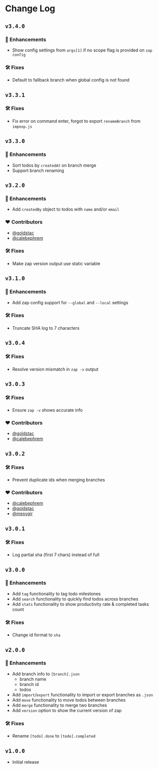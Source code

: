 # Change Log

## `v3.4.0`

### 🚀 Enhancements

- Show config settings from `args[1]` if no scope flag is provided on `zap config`

### 🛠️ Fixes

- Default to fallback branch when global config is not found

## `v3.3.1`

### 🛠️ Fixes

- Fix error on command enter, forgot to export `renameBranch` from `impexp.js`

## `v3.3.0`

### 🚀 Enhancements

- Sort todos by `createdAt` on branch merge
- Support branch renaming

## `v3.2.0`

### 🚀 Enhancements

- Add `createdBy` object to todos with `name` and/or `email`

### ❤️ Contributors

- [@goldstac](https://github.com/goldstac)
- [@calebephrem](https://github.com/calebephrem)

### 🛠️ Fixes

- Make zap version output use static variable

## `v3.1.0`

### 🚀 Enhancements

- Add zap config support for `--global` and `--local` settings

### 🛠️ Fixes

- Truncate SHA log to 7 characters

## `v3.0.4`

### 🛠️ Fixes

- Resolve version mismatch in `zap -v` output

## `v3.0.3`

### 🛠️ Fixes

- Ensure `zap -v` shows accurate info

### ❤️ Contributors

- [@goldstac](https://github.com/goldstac)
- [@calebephrem](https://github.com/calebephrem)

## `v3.0.2`

### 🛠️ Fixes

- Prevent duplicate ids when merging branches

### ❤️ Contributors

- [@calebephrem](https://github.com/calebephrem)
- [@goldstac](https://github.com/goldstac)
- [@mesygir](https://github.com/mesygir)

## `v3.0.1`

### 🛠️ Fixes

- Log partial sha (first 7 chars) instead of full

## `v3.0.0`

### 🚀 Enhancements

- Add `tag` functionality to tag todo milestones
- Add `search` functionality to quickly find todos across branches
- Add `stats` functionality to show productivity rate & completed tasks count

### 🛠️ Fixes

- Change id format to `sha`

## `v2.0.0`

### 🚀 Enhancements

- Add branch info to `[branch].json`
  - branch name
  - branch id
  - todos
- Add `import`/`export` functionality to import or export branches as `.json`
- Add `move` functionality to move todos between branches
- Add `merge` functionality to merge two branches
- Add `version` option to show the current version of zap

### 🛠️ Fixes

- Rename `[todo].done` to `[todo].completed`

## `v1.0.0`

- Initial release

